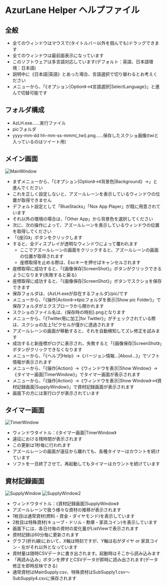 # AzurLane Helper ヘルプファイル

## 全般
- 全てのウィンドウはマウスで(タイトルバー以外を掴んでも)ドラッグできます
- 全てのウィンドウは最前面表示になっています
- このソフトウェアは多言語対応しています(デフォルト：英語、日本語環境：日本語)
 - 説明中に《日本語|英語》とあった場合、言語選択で切り替わるとお考えください
 - メニューから、「《オプション|Option》→《言語選択|SelectLanguage》」と進んで切替可能です

## フォルダ構成
- AzLH.exe……実行ファイル
- picフォルダ
 - yyyy-mm-dd hh-mm-ss-mmm(_twi).png……保存したスクショ画像(twiと入っているのはツイート用)

## メイン画面
![MainWindow](https://user-images.githubusercontent.com/3734392/32143392-deaa55c6-bceb-11e7-8209-4fb868438a03.png)

- まずメニューから、「《オプション|Option》→《背景色|Background》→」と進んでください
 - これを正しく設定しないと、アズールレーンを表示しているウィンドウの位置が取得できません
 - デフォルト設定として「BlueStacks」「Nox App Player」が既に用意されています
  - それ以外の環境の場合は、「Other App」から背景色を選択してください
- 次に、次の操作によって、アズールレーンを表示しているウィンドウの位置を取得してください
 - 「《座|G》」ボタンをクリックします
 - すると、全ディスプレイが透明なウィンドウによって覆われます
   - ここでアズールレーンの画面をクリックすると、アズールレーンの画面の位置が取得されます
   - 座標取得を止める際は、Escキーを押せばキャンセルされます
 - 座標取得に成功すると、「《画像保存|ScreenShot》」ボタンがクリックできるようになります(失敗すると戻る)
- 座標取得に成功すると、「《画像保存|ScreenShot》」ボタンでスクショを保存できます
 - 保存フォルダは、{AzLH.exeが存在するフォルダ}/pic/です
  - メニューから、「《操作|Action》→《picフォルダを表示|Show pic Folder》」で保存フォルダがエクスプローラから開かれます
 - スクショのファイル名は、{保存時の時刻}.pngとなります
 - メニューから、「《Twitter用に加工|for Twitter》」がチェックされている際は、スクショの左上1ピクセルが僅かに透過されます
- アズールレーンの画面が移動すると、それを自動検知してズレ修正を試みます
 - 成功すると新座標がログに表示され、失敗すると「《画像保存|ScreenShot》」ボタンがクリックできなくなります
- メニューから、「《ヘルプ|Help》→《バージョン情報...|About...》」でソフト情報が表示されます
- メニューから、「《操作|Action》→《ウィンドウを表示|Show Window》→《タイマー画面|TimerWindow》」でタイマー画面が表示されます
- メニューから、「《操作|Action》→《ウィンドウを表示|Show Window》→《資材記録画面|SupplyWindow》」で資材記録画面が表示されます
- 画面下の方には実行ログが表示されています

## タイマー画面
![TimerWindow](https://user-images.githubusercontent.com/3734392/32143402-fe9e6430-bceb-11e7-98ed-b6a3af03a322.png)

- ウィンドウタイトル：《タイマー画面|TimerWindow》
- 遠征における残時間が表示されます
- この更新は1秒毎に行われます
- アズールレーンの画面が遠征から離れても、各種タイマーはカウントを続けています
- ソフトを一旦終了させて、再起動してもタイマーはカウントを続けています

## 資材記録画面
![SupplyWindow](https://user-images.githubusercontent.com/3734392/32403631-781beb8a-c182-11e7-8a88-80d6190fb621.png)
![SupplyWindow2](https://user-images.githubusercontent.com/3734392/32403632-79df7c16-c182-11e7-8534-f1abf495991d.png)

- ウィンドウタイトル：《資材記録画面|SupplyWindow》
- アズールレーンで扱う様々な資材の推移が表示されます
- 1枚目は通常資材(燃料・資金・ダイヤモンド)を表示しています
- 2枚目は特殊資材(キューブ・ドリル・勲章・家具コイン)を表示しています
- 画面下には、各日付毎の資材の変化量がListViewで表示されます
- 資材記録は60分毎に更新されます
- グラフ(折れ線)において、X軸は時刻ですが、Y軸は右がダイヤ or 家具コイン・左がそれ以外となっています
- 資材量は随時CSVデータに書き出されます。起動時はそこから読み込みます
- 「再読み込み」ボタンを押すとCSVデータが即時に読み出されます(データ修正を即時反映できる)
- 通常資材はMainSupply.csv、特殊資材はSubSupply1.csv～SubSupply4.csvに保存されます
